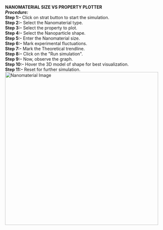 ****NANOMATERIAL SIZE VS PROPERTY PLOTTER****<BR>
_****Procedure:****_<br>
****Step 1:-**** Click on strat button to start the simulation.<br>
****Step 2:-**** Select the Nanomaterial type.<br>
****Step 3:-**** Select the property to plot.<br>
****Step 4:-**** Select the Nanoparticle shape.<br>
****Step 5:-**** Enter the Nanomaterial size.<br>
****Step 6:-**** Mark experimental fluctuations.<br>
****Step 7:-**** Mark the Theoretical trendline.<br>
****Step 8:-**** Click on the "Run simulation".<br>
****Step 9:-**** Now, observe the graph.<br>
****Step 10:-**** Hover the 3D model of shape for best visualization.<br>
****Step 11:-**** Reset for further simulation.<br>
<img src="https://github.com/Ayush-Kumar-45/Orchids_Ayush_Kumar_2/blob/main/experiment/images/nanomaterial.png?raw=true" alt="Nanomaterial Image" height="500"/>
